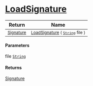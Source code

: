 # [LoadSignature](./ImageLoader-100663927.md)



| Return | Name | 
| --- | --- | 
| <sub>[Signature](./../../Signature.md)</sub>| <sub>[LoadSignature](./ImageLoader-100663927.md) ( [`String`](https://docs.microsoft.com/en-us/dotnet/api/System.String) file )</sub>| <br>


#### Parameters
 file  [`String`](https://docs.microsoft.com/en-us/dotnet/api/System.String)    
#### Returns
[Signature](./../../Signature.md)